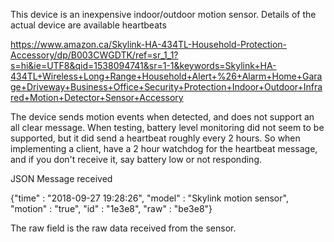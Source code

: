 This device is an inexpensive indoor/outdoor motion sensor.  Details of the actual device are available heartbeats

https://www.amazon.ca/Skylink-HA-434TL-Household-Protection-Accessory/dp/B003CWGDTK/ref=sr_1_1?s=hi&ie=UTF8&qid=1538094741&sr=1-1&keywords=Skylink+HA-434TL+Wireless+Long+Range+Household+Alert+%26+Alarm+Home+Garage+Driveway+Business+Office+Security+Protection+Indoor+Outdoor+Infrared+Motion+Detector+Sensor+Accessory

The device sends motion events when detected, and does not support an all clear message.  When testing, battery level monitoring did not seem to be supported, but it did send a heartbeat roughly every 2 hours.  So when implementing a client, have a 2 hour watchdog for the heartbeat message, and if you don't receive it, say battery low or not responding.

JSON Message received

{"time" : "2018-09-27 19:28:26", "model" : "Skylink motion sensor", "motion" : "true", "id" : "1e3e8", "raw" : "be3e8"}

The raw field is the raw data received from the sensor.
